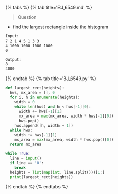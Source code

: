 {% tabs %}
{% tab title='BJ_6549.md' %}

> Question

* find the largest rectangle inside the histogram

```txt
Input:
7 2 1 4 5 1 3 3
4 1000 1000 1000 1000
0

Output:
8
4000
```

{% endtab %}
{% tab title='BJ_6549.py' %}

```py
def largest_rect(heights):
  hws, mx_area = [], 0
  for i, h in enumerate(heights):
    width = 0
    while len(hws) and h < hws[-1][0]:
      width += hws[-1][1]
      mx_area = max(mx_area, width * hws[-1][0])
      hws.pop()
    hws.append([h, width + 1])
  while hws:
    width += hws[-1][1]
    mx_area = max(mx_area, width * hws.pop()[0])
  return mx_area

while True:
  line = input()
  if line == '0':
    break
  heights = list(map(int, line.split()))[1:]
  print(largest_rect(heights))
```

{% endtab %}
{% endtabs %}
